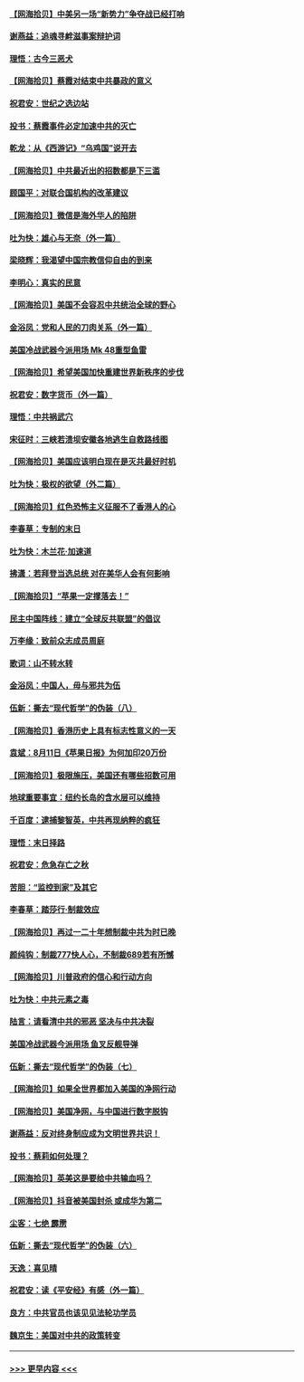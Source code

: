 #### [【网海拾贝】中美另一场“新势力”争夺战已经打响](../pages/nsc993/n12346998.md?t=08220202) 
#### [谢燕益：追魂寻衅滋事案辩护词](../pages/nsc993/n12346892.md?t=08220202) 
#### [理悟：古今三恶犬](../pages/nsc993/n12345190.md?t=08220202) 
#### [【网海拾贝】蔡霞对结束中共暴政的意义](../pages/nsc993/n12344263.md?t=08220202) 
#### [祝君安：世纪之选边站](../pages/nsc993/n12342382.md?t=08220202) 
#### [投书：蔡霞事件必定加速中共的灭亡](../pages/nsc993/n12341881.md?t=08220202) 
#### [乾龙：从《西游记》“乌鸡国”说开去](../pages/nsc993/n12341690.md?t=08220202) 
#### [【网海拾贝】中共最近出的招数都是下三滥](../pages/nsc993/n12341593.md?t=08220202) 
#### [顾国平：对联合国机构的改革建议](../pages/nsc993/n12339928.md?t=08220202) 
#### [【网海拾贝】微信是海外华人的陷阱](../pages/nsc993/n12338868.md?t=08220202) 
#### [吐为快：雄心与无奈（外一篇）](../pages/nsc993/n12338132.md?t=08220202) 
#### [梁晓辉：我渴望中国宗教信仰自由的到来](../pages/nsc993/n12336657.md?t=08220202) 
#### [李明心：真实的民意](../pages/nsc993/n12336089.md?t=08220202) 
#### [【网海拾贝】美国不会容忍中共统治全球的野心](../pages/nsc993/n12336063.md?t=08220202) 
#### [金浴凤：党和人民的刀肉关系（外一篇）](../pages/nsc993/n12335834.md?t=08220202) 
#### [美国冷战武器今派用场 Mk 48重型鱼雷](../pages/nsc993/n12335354.md?t=08220202) 
#### [【网海拾贝】希望美国加快重建世界新秩序的步伐](../pages/nsc993/n12334224.md?t=08220202) 
#### [祝君安：数字货币（外一篇）](../pages/nsc993/n12334186.md?t=08220202) 
#### [理悟：中共祸武穴](../pages/nsc993/n12333962.md?t=08220202) 
#### [宋征时：三峡若溃坝安徽各地逃生自救路线图](../pages/nsc993/n12332450.md?t=08220202) 
#### [【网海拾贝】美国应该明白现在是灭共最好时机](../pages/nsc993/n12332313.md?t=08220202) 
#### [吐为快：极权的欲望（外二篇）](../pages/nsc993/n12332089.md?t=08220202) 
#### [【网海拾贝】红色恐怖主义征服不了香港人的心](../pages/nsc993/n12329296.md?t=08220202) 
#### [李春草：专制的末日](../pages/nsc993/n12329079.md?t=08220202) 
#### [吐为快：木兰花‧加速道](../pages/nsc993/n12327366.md?t=08220202) 
#### [拂潇：若拜登当选总统 对在美华人会有何影响](../pages/nsc993/n12295996.md?t=08220202) 
#### [【网海拾贝】“苹果一定撑落去！”](../pages/nsc993/n12326784.md?t=08220202) 
#### [民主中国阵线：建立“全球反共联盟”的倡议](../pages/nsc993/n12324177.md?t=08220202) 
#### [万李缘：致前众志成员周庭](../pages/nsc993/n12324635.md?t=08220202) 
#### [歌词：山不转水转](../pages/nsc993/n12324599.md?t=08220202) 
#### [金浴凤：中国人，毋与邪共为伍](../pages/nsc993/n12324257.md?t=08220202) 
#### [伍新：撕去“现代哲学”的伪装（八）](../pages/nsc993/n12324188.md?t=08220202) 
#### [【网海拾贝】香港历史上具有标志性意义的一天](../pages/nsc993/n12324021.md?t=08220202) 
#### [袁斌：8月11日《苹果日报》为何加印20万份](../pages/nsc993/n12323955.md?t=08220202) 
#### [【网海拾贝】极限施压，美国还有哪些招数可用](../pages/nsc993/n12322512.md?t=08220202) 
#### [地球重要事宜：纽约长岛的含水层可以维持](../pages/nsc993/n12321844.md?t=08220202) 
#### [千百度：逮捕黎智英，中共再现纳粹的疯狂](../pages/nsc993/n12321777.md?t=08220202) 
#### [理悟：末日择路](../pages/nsc993/n12320812.md?t=08220202) 
#### [祝君安：危急存亡之秋](../pages/nsc993/n12320795.md?t=08220202) 
#### [苦胆：“监控到家”及其它](../pages/nsc993/n12320751.md?t=08220202) 
#### [李春草：踏莎行·制裁效应](../pages/nsc993/n12318290.md?t=08220202) 
#### [【网海拾贝】再过一二十年想制裁中共为时已晚](../pages/nsc993/n12318195.md?t=08220202) 
#### [颜纯钩：制裁777快人心，不制裁689若有所憾](../pages/nsc993/n12316912.md?t=08220202) 
#### [【网海拾贝】川普政府的信心和行动方向](../pages/nsc993/n12316673.md?t=08220202) 
#### [吐为快：中共元素之毒](../pages/nsc993/n12316547.md?t=08220202) 
#### [陆言：请看清中共的邪恶 坚决与中共决裂](../pages/nsc993/n12315784.md?t=08220202) 
#### [美国冷战武器今派用场 鱼叉反舰导弹](../pages/nsc993/n12316258.md?t=08220202) 
#### [伍新：撕去“现代哲学”的伪装（七）](../pages/nsc993/n12315846.md?t=08220202) 
#### [【网海拾贝】如果全世界都加入美国的净网行动](../pages/nsc993/n12315588.md?t=08220202) 
#### [【网海拾贝】美国净网，与中国进行数字脱钩](../pages/nsc993/n12312813.md?t=08220202) 
#### [谢燕益：反对终身制应成为文明世界共识！](../pages/nsc993/n12310465.md?t=08220202) 
#### [投书：蔡莉如何处理？](../pages/nsc993/n12310224.md?t=08220202) 
#### [【网海拾贝】英美这是要给中共输血吗？](../pages/nsc993/n12307646.md?t=08220202) 
#### [【网海拾贝】抖音被美国封杀 或成华为第二](../pages/nsc993/n12305277.md?t=08220202) 
#### [尘客：七绝 霹雳](../pages/nsc993/n12304053.md?t=08220202) 
#### [伍新：撕去“现代哲学”的伪装（六）](../pages/nsc993/n12303243.md?t=08220202) 
#### [天逸：喜见晴](../pages/nsc993/n12303226.md?t=08220202) 
#### [祝君安：读《平安经》有感（外一篇）](../pages/nsc993/n12303170.md?t=08220202) 
#### [良方：中共官员也该见见法轮功学员](../pages/nsc993/n12302985.md?t=08220202) 
#### [魏京生：美国对中共的政策转变](../pages/nsc993/n12302929.md?t=08220202) 

----
#### [ >>> 更早内容 <<< ](../indexes/nsc993-earlier.md)
